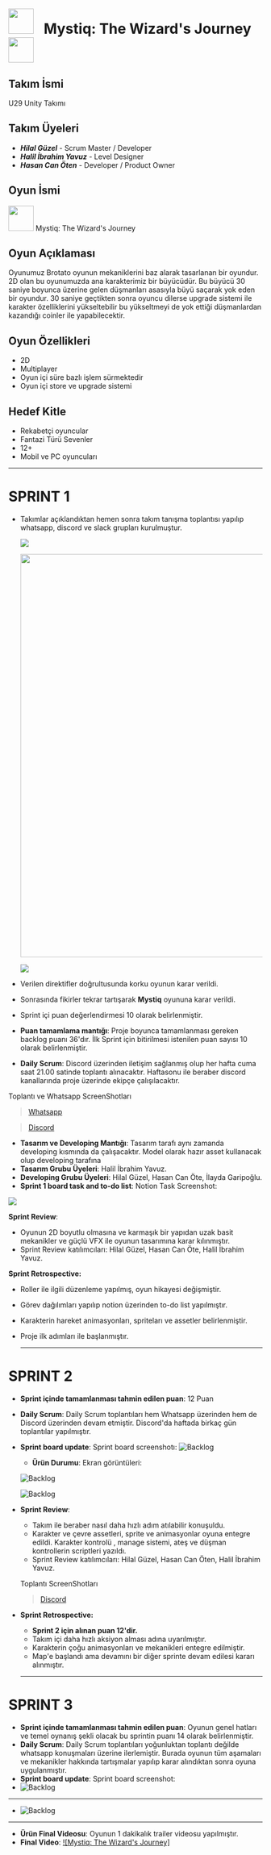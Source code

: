 # <img src="https://user-images.githubusercontent.com/74038190/213844263-a8897a51-32f4-4b3b-b5c2-e1528b89f6f3.png" width="50px" /> &nbsp; Mystiq: The Wizard's Journey &nbsp; <img src="https://user-images.githubusercontent.com/74038190/213844263-a8897a51-32f4-4b3b-b5c2-e1528b89f6f3.png" width="50px" />
                                                                                           
## Takım İsmi
U29 Unity Takımı

## Takım Üyeleri
- ***Hilal Güzel*** - Scrum Master / Developer
- ***Halil İbrahim Yavuz*** - Level Designer
- ***Hasan Can Öten*** - Developer / Product Owner

## Oyun İsmi

<img src="https://user-images.githubusercontent.com/74038190/213866269-5d00981c-7c98-46d7-8a8e-16f462f15227.gif" width="50" />  Mystiq: The Wizard's Journey

## Oyun Açıklaması

Oyunumuz Brotato oyunun mekaniklerini baz alarak tasarlanan bir oyundur. 2D olan bu oyunumuzda ana karakterimiz bir büyücüdür. Bu büyücü 30 saniye boyunca üzerine gelen düşmanları asasıyla büyü saçarak yok eden bir oyundur. 30 saniye geçtikten sonra oyuncu dilerse upgrade sistemi ile karakter özelliklerini yükseltebilir bu yükseltmeyi de yok ettiği düşmanlardan kazandığı coinler ile yapabilecektir. 

## Oyun Özellikleri
- 2D
- Multiplayer
- Oyun içi süre bazlı işlem sürmektedir
- Oyun içi store ve upgrade sistemi

## Hedef Kitle
- Rekabetçi oyuncular
- Fantazi Türü Sevenler
- 12+
- Mobil ve PC oyuncuları

---
# **SPRINT 1**
- Takımlar açıklandıktan hemen sonra takım tanışma toplantısı yapılıp whatsapp, discord ve slack grupları kurulmuştur.

  <img src = "https://github.com/hilalguzel/Bootcamp-Group29/blob/cf063152036c8645d17dd5565e52ffd51a67b6c1/Ekran%20Resmi%202024-07-07%2022.38.14.png" />
  <p></p>
  <img src="https://github.com/hilalguzel/Bootcamp-Group29/blob/cf063152036c8645d17dd5565e52ffd51a67b6c1/Ekran%20Resmi%202024-07-07%2022.32.24.png" width="800" />
  <p></p>
  <img src = "https://github.com/hilalguzel/Bootcamp-Group29/blob/7b5907482d217efb4aa8f1872f6765ccf19776ab/Ekran%20Resmi%202024-07-09%2020.35.12.png" />
  
- Verilen direktifler doğrultusunda korku oyunun karar verildi.
- Sonrasında fikirler tekrar tartışarak  **Mystiq** oyununa karar verildi.
- Sprint içi puan değerlendirmesi 10 olarak belirlenmiştir.
- **Puan tamamlama mantığı**: Proje boyunca tamamlanması gereken backlog puanı 36'dır. İlk Sprint için bitirilmesi istenilen puan sayısı 10 olarak belirlenmiştir.
- **Daily Scrum**: Discord üzerinden iletişim sağlanmış olup her hafta cuma saat 21.00 satinde toplantı alınacaktır. Haftasonu ile beraber discord kanallarında proje üzerinde ekipçe çalışılacaktır.

Toplantı ve Whatsapp ScreenShotları <blockquote class="imgur-embed-pub" lang="en" data-id="a/tT5yDdA"  ><a href="https://imgur.com/gallery/whatsapp-screenshotslar-zbIbELe">Whatsapp</a></blockquote>
                                    <blockquote class="imgur-embed-pub" lang="en" data-id="a/tT5yDdA"  ><a href="https://imgur.com/gallery/discord-screenshotslar-uNKjkl5">Discord</a></blockquote>

- **Tasarım ve Developing Mantığı**: Tasarım tarafı aynı zamanda developing kısmında da çalışacaktır. Model olarak hazır asset kullanacak olup developing tarafına 
- **Tasarım Grubu Üyeleri**: Halil İbrahim Yavuz.
- **Developing Grubu Üyeleri**: Hilal Güzel, Hasan Can Öte, İlayda Garipoğlu.
- **Sprint 1 board task and to-do list**: Notion Task Screenshot:
  
<img src = "https://github.com/hilalguzel/Bootcamp-Group29/blob/main/Ekran%20Resmi%202024-07-09%2021.41.15.png"/>
<p></p>

**Sprint Review**:
- Oyunun 2D boyutlu olmasına ve karmaşık bir yapıdan uzak basit mekanikler ve güçlü VFX ile oyunun tasarımına karar kılınmıştır.
- Sprint Review katılımcıları: Hilal Güzel, Hasan Can Öte, Halil İbrahim Yavuz.

**Sprint Retrospective:**
- Roller ile ilgili düzenleme yapılmış, oyun hikayesi değişmiştir.
- Görev dağılımları yapılıp notion üzerinden to-do list yapılmıştır.
- Karakterin hareket animasyonları, spriteları ve assetler belirlenmiştir.
- Proje ilk adımları ile başlanmıştır.

  ---
# **SPRINT 2**

- **Sprint içinde tamamlanması tahmin edilen puan**: 12 Puan
- **Daily Scrum**: Daily Scrum toplantıları hem Whatsapp üzerinden hem de Discord üzerinden devam etmiştir. Discord'da haftada birkaç gün toplantılar yapılmıştır. 

- **Sprint board update**: Sprint board screenshotı:
  ![Backlog ](https://github.com/hilalguzel/Bootcamp-Group29/blob/main/screen-shoots/Ekran%20Resmi%202024-07-22%2019.38.52.png)

  - **Ürün Durumu**: Ekran görüntüleri:
    
  ![Backlog ](https://github.com/hilalguzel/Bootcamp-Group29/blob/main/screen-shoots/0_Fallen_Angels_Idle_003.png)

  ![Backlog ](https://github.com/hilalguzel/Bootcamp-Group29/blob/main/screen-shoots/0_Fallen_Angels_Slashing_006.png)

- **Sprint Review**: 

  - Takım ile beraber nasıl daha hızlı adım atılabilir konuşuldu.
  - Karakter ve çevre assetleri, sprite ve animasyonlar oyuna entegre edildi. Karakter kontrolü , manage sistemi, ateş ve düşman kontrollerin scriptleri yazıldı.
  - Sprint Review katılımcıları: Hilal Güzel, Hasan Can Öten, Halil İbrahim Yavuz.

  Toplantı ScreenShotları <blockquote class="imgur-embed-pub" lang="en" data-id="a/tT5yDdA"  ><a href="https://imgur.com/gallery/sprint-2-screenshots-2QMVJmz">Discord</a></blockquote>

- **Sprint Retrospective:**
    - **Sprint 2 için alınan puan 12'dir.** 
    - Takım içi daha hızlı aksiyon alması adına uyarılmıştır.
    - Karakterin çoğu animasyonları ve mekanikleri entegre edilmiştir.
    - Map'e başlandı ama devamını bir diğer sprinte devam edilesi kararı alınmıştır.

  ---
# **SPRINT 3**
- **Sprint içinde tamamlanması tahmin edilen puan**: Oyunun genel hatları ve temel oynanış şekli olacak bu sprintin puanı 14 olarak belirlenmiştir.
- **Daily Scrum**: Daily Scrum toplantıları yoğunluktan toplantı değilde whatsapp konuşmaları üzerine ilerlemiştir. Burada oyunun tüm aşamaları ve mekanikler hakkında tartışmalar yapılıp karar alındıktan sonra oyuna uygulanmıştır.
- **Sprint board update**: Sprint board screenshot:
- ![Backlog ](https://github.com/hilalguzel/Bootcamp-Group29/blob/main/screen-shoots/Ekran%20Resmi%202024-08-02%2000.07.38.png)
---
- ![Backlog ](https://github.com/hilalguzel/Bootcamp-Group29/blob/main/screen-shoots/Ekran%20Resmi%202024-08-02%2000.07.54.png)
---
- **Ürün Final Videosu**: Oyunun 1 dakikalık trailer videosu yapılmıştır.
- **Final Video**: [![Mystiq: The Wizard's Journey]](https://www.youtube.com/watch?v=KzcXhRe5AUo)


